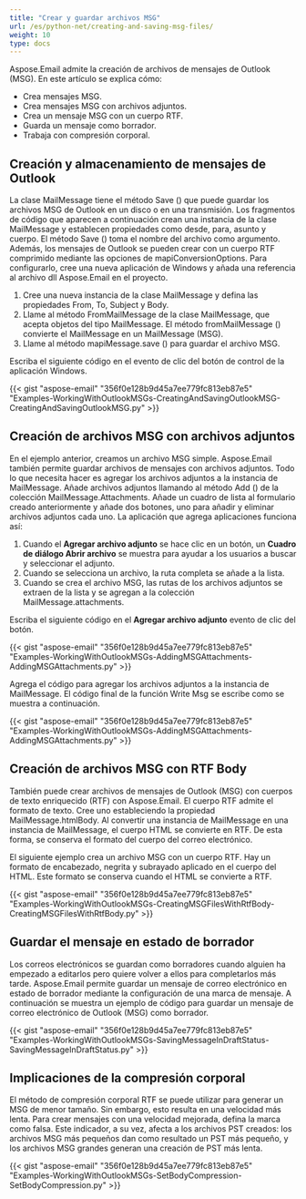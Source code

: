 ```yaml
---
title: "Crear y guardar archivos MSG"
url: /es/python-net/creating-and-saving-msg-files/
weight: 10
type: docs
---
```



Aspose.Email admite la creación de archivos de mensajes de Outlook (MSG). En este artículo se explica cómo:

- Crea mensajes MSG.
- Crea mensajes MSG con archivos adjuntos.
- Crea un mensaje MSG con un cuerpo RTF.
- Guarda un mensaje como borrador.
- Trabaja con compresión corporal.
## **Creación y almacenamiento de mensajes de Outlook**
La clase MailMessage tiene el método Save () que puede guardar los archivos MSG de Outlook en un disco o en una transmisión. Los fragmentos de código que aparecen a continuación crean una instancia de la clase MailMessage y establecen propiedades como desde, para, asunto y cuerpo. El método Save () toma el nombre del archivo como argumento. Además, los mensajes de Outlook se pueden crear con un cuerpo RTF comprimido mediante las opciones de mapiConversionOptions. Para configurarlo, cree una nueva aplicación de Windows y añada una referencia al archivo dll Aspose.Email en el proyecto.

1. Cree una nueva instancia de la clase MailMessage y defina las propiedades From, To, Subject y Body.
1. Llame al método FromMailMessage de la clase MailMessage, que acepta objetos del tipo MailMessage. El método fromMailMessage () convierte el MailMessage en un MailMessage (MSG).
1. Llame al método mapiMessage.save () para guardar el archivo MSG.

Escriba el siguiente código en el evento de clic del botón de control de la aplicación Windows.



{{< gist "aspose-email" "356f0e128b9d45a7ee779fc813eb87e5" "Examples-WorkingWithOutlookMSGs-CreatingAndSavingOutlookMSG-CreatingAndSavingOutlookMSG.py" >}}
## **Creación de archivos MSG con archivos adjuntos**
En el ejemplo anterior, creamos un archivo MSG simple. Aspose.Email también permite guardar archivos de mensajes con archivos adjuntos. Todo lo que necesita hacer es agregar los archivos adjuntos a la instancia de MailMessage. Añade archivos adjuntos llamando al método Add () de la colección MailMessage.Attachments. Añade un cuadro de lista al formulario creado anteriormente y añade dos botones, uno para añadir y eliminar archivos adjuntos cada uno. La aplicación que agrega aplicaciones funciona así:

1. Cuando el **Agregar archivo adjunto** se hace clic en un botón, un **Cuadro de diálogo Abrir archivo** se muestra para ayudar a los usuarios a buscar y seleccionar el adjunto.
1. Cuando se selecciona un archivo, la ruta completa se añade a la lista.
1. Cuando se crea el archivo MSG, las rutas de los archivos adjuntos se extraen de la lista y se agregan a la colección MailMessage.attachments.

Escriba el siguiente código en el **Agregar archivo adjunto** evento de clic del botón.



{{< gist "aspose-email" "356f0e128b9d45a7ee779fc813eb87e5" "Examples-WorkingWithOutlookMSGs-AddingMSGAttachments-AddingMSGAttachments.py" >}}

Agrega el código para agregar los archivos adjuntos a la instancia de MailMessage. El código final de la función Write Msg se escribe como se muestra a continuación.

{{< gist "aspose-email" "356f0e128b9d45a7ee779fc813eb87e5" "Examples-WorkingWithOutlookMSGs-AddingMSGAttachments-AddingMSGAttachments.py" >}}


## **Creación de archivos MSG con RTF Body**
También puede crear archivos de mensajes de Outlook (MSG) con cuerpos de texto enriquecido (RTF) con Aspose.Email. El cuerpo RTF admite el formato de texto. Cree uno estableciendo la propiedad MailMessage.htmlBody. Al convertir una instancia de MailMessage en una instancia de MailMessage, el cuerpo HTML se convierte en RTF. De esta forma, se conserva el formato del cuerpo del correo electrónico.

El siguiente ejemplo crea un archivo MSG con un cuerpo RTF. Hay un formato de encabezado, negrita y subrayado aplicado en el cuerpo del HTML. Este formato se conserva cuando el HTML se convierte a RTF.



{{< gist "aspose-email" "356f0e128b9d45a7ee779fc813eb87e5" "Examples-WorkingWithOutlookMSGs-CreatingMSGFilesWithRtfBody-CreatingMSGFilesWithRtfBody.py" >}}
## **Guardar el mensaje en estado de borrador**
Los correos electrónicos se guardan como borradores cuando alguien ha empezado a editarlos pero quiere volver a ellos para completarlos más tarde. Aspose.Email permite guardar un mensaje de correo electrónico en estado de borrador mediante la configuración de una marca de mensaje. A continuación se muestra un ejemplo de código para guardar un mensaje de correo electrónico de Outlook (MSG) como borrador.



{{< gist "aspose-email" "356f0e128b9d45a7ee779fc813eb87e5" "Examples-WorkingWithOutlookMSGs-SavingMessageInDraftStatus-SavingMessageInDraftStatus.py" >}}
## **Implicaciones de la compresión corporal**
El método de compresión corporal RTF se puede utilizar para generar un MSG de menor tamaño. Sin embargo, esto resulta en una velocidad más lenta. Para crear mensajes con una velocidad mejorada, defina la marca como falsa. Este indicador, a su vez, afecta a los archivos PST creados: los archivos MSG más pequeños dan como resultado un PST más pequeño, y los archivos MSG grandes generan una creación de PST más lenta.



{{< gist "aspose-email" "356f0e128b9d45a7ee779fc813eb87e5" "Examples-WorkingWithOutlookMSGs-SetBodyCompression-SetBodyCompression.py" >}}




